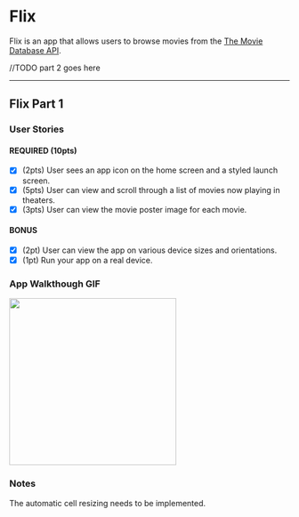 # Flix

Flix is an app that allows users to browse movies from the [The Movie Database API](http://docs.themoviedb.apiary.io/#).

//TODO part 2 goes here

---

## Flix Part 1

### User Stories

#### REQUIRED (10pts)
- [x] (2pts) User sees an app icon on the home screen and a styled launch screen.
- [x] (5pts) User can view and scroll through a list of movies now playing in theaters.
- [x] (3pts) User can view the movie poster image for each movie.

#### BONUS
- [x] (2pt) User can view the app on various device sizes and orientations.
- [x] (1pt) Run your app on a real device.

### App Walkthough GIF

<img src="https://media.giphy.com/media/1gVmeZm2OkFgiV1Rfo/giphy.gif" width="300" height="300" />

### Notes
The automatic cell resizing needs to be implemented.
